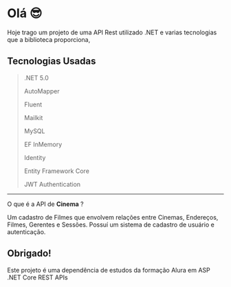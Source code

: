﻿
# Olá 😎

Hoje trago um projeto de uma API Rest utilizado .NET e varias tecnologias que a biblioteca proporciona,

## Tecnologias Usadas
> .NET 5.0
> 
> AutoMapper
> 
> Fluent
> 
> Mailkit
> 
> MySQL
> 
> EF InMemory
> 
> Identity
> 
> Entity Framework Core
> 
> JWT Authentication
---
O que é a API de **Cinema** ?

Um cadastro de Filmes que envolvem relações entre Cinemas, Endereços, Filmes, Gerentes e Sessões.
Possuí um sistema de cadastro de usuário e autenticação.

## Obrigado!
Este projeto é uma dependência de estudos da formação Alura em  ASP .NET Core REST APIs

 


		

